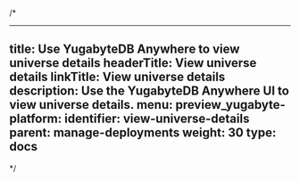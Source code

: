 /*

---
title: Use YugabyteDB Anywhere to view universe details
headerTitle: View universe details
linkTitle: View universe details
description: Use the YugabyteDB Anywhere UI to view universe details.
menu:
  preview_yugabyte-platform:
    identifier: view-universe-details
    parent: manage-deployments
    weight: 30
type: docs
---

*/
